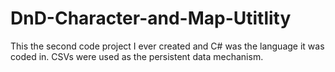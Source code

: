 # DnD-Character-and-Map-Utitlity
This the second code project I ever created and C# was the language it was coded in. CSVs were used as the persistent data mechanism.
